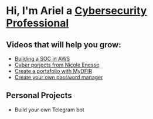 <h1>Hi, I'm Ariel a <a href="https://www.linkedin.com/in/ariel-medina-leon/">Cybersecurity Professional</a>

<h2> Videos that will help you grow:</h2>

- [Building a SOC in AWS](https://www.youtube.com/watch?v=cwhvndEfuRw&list=LL)
- [Cyber porjects from Nicole Enesse](https://www.youtube.com/watch?v=80gjxcA2Jdw&list=LL&index=2) 
- [Create a portafolio with MyDFIR](https://www.youtube.com/watch?v=p59B-I67yf8&list=PL6pH77WJi1AymuC7h_6tByGSDWi2ncTEd&index=15)
- [Create your own password manager](https://www.youtube.com/watch?v=MYYWnRDP8Q0&list=PLu9EF-eONbNilSwabagVqsD8hoPqWNUcE)

<h2> Personal Projects</h2>

- Build your own Telegram bot
